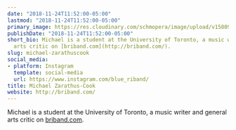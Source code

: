 ```yaml
---
date: "2018-11-24T11:52:00-05:00"
lastmod: "2018-11-24T11:52:00-05:00"
primary_image: https://res.cloudinary.com/schmopera/image/upload/v1580935946/media/2020/02/fullsizeoutput_2b8_dk6mej.jpg
publishDate: "2018-11-24T11:52:00-05:00"
short_bio: Michael is a student at the University of Toronto, a music writer and general
  arts critic on [briband.com](http://briband.com/).
slug: michael-zarathuscook
social_media:
- platform: Instagram
  template: social-media
  url: https://www.instagram.com/blue_riband/
title: Michael Zarathus-Cook
website: http://briband.com/
---
```

Michael is a student at the University of Toronto, a music writer and general arts critic on [briband.com](http://briband.com/).